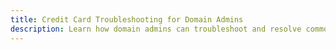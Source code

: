 ```yaml
---
title: Credit Card Troubleshooting for Domain Admins
description: Learn how domain admins can troubleshoot and resolve common credit card issues in Expensify.
---
```

